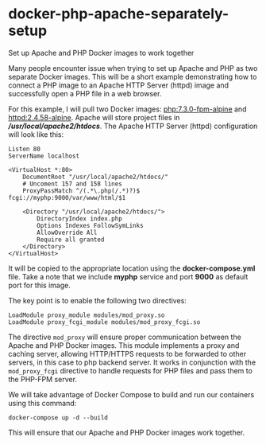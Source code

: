 # docker-php-apache-separately-setup
Set up Apache and PHP Docker images to work together

Many people encounter issue when trying to set up Apache and PHP as two separate Docker images. This will be a short example demonstrating how to connect a PHP image to an Apache HTTP Server (httpd) image and successfully open a PHP file in a web browser.

For this example, I will pull two Docker images: [php:7.3.0-fpm-alpine](https://hub.docker.com/_/php) and [httpd:2.4.58-alpine](https://hub.docker.com/_/httpd).
Apache will store project files in ***/usr/local/apache2/htdocs***.
The Apache HTTP Server (httpd) configuration will look like this:

```
Listen 80
ServerName localhost

<VirtualHost *:80>
    DocumentRoot "/usr/local/apache2/htdocs/"
    # Uncoment 157 and 158 lines  
    ProxyPassMatch ^/(.*\.php(/.*)?)$ fcgi://myphp:9000/var/www/html/$1
    
    <Directory "/usr/local/apache2/htdocs/">
        DirectoryIndex index.php
        Options Indexes FollowSymLinks
        AllowOverride All
        Require all granted
    </Directory>
</VirtualHost>
```
It will be copied to the appropriate location using the **docker-compose.yml** file. Take a note that we include **myphp** service and port **9000** as default port for this image.


The key point is to enable the following two directives:

```
LoadModule proxy_module modules/mod_proxy.so 
LoadModule proxy_fcgi_module modules/mod_proxy_fcgi.so
```
The directive `mod_proxy`  will ensure proper communication between the Apache and PHP Docker images. This module implements a proxy and caching server, allowing HTTP/HTTPS requests to be forwarded to other servers, in this case to php backend server. It works in conjunction with the `mod_proxy_fcgi` directive to handle requests for PHP files and pass them to the PHP-FPM server.


We will take advantage of Docker Compose to build and run our containers using this command:

`docker-compose up -d --build`

This will ensure that our Apache and PHP Docker images work together.
